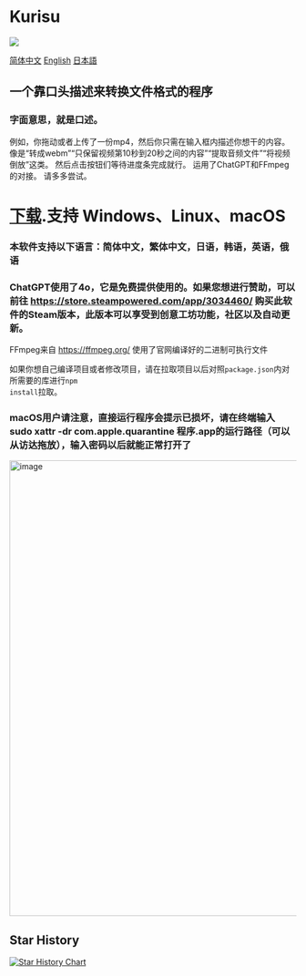 # Kurisu
<img src="http://counter.seku.su/cmoe?name=mcdfsteve/kurisu&theme=moebooru" />

[简体中文](https://github.com/MCDFsteve/Kurisu/blob/main/README_zhCN.md)  [English](https://github.com/MCDFsteve/Kurisu/blob/main/README.md)   [日本語](https://github.com/MCDFsteve/Kurisu/blob/main/README_jp.md)
## 一个靠口头描述来转换文件格式的程序
### 字面意思，就是口述。
例如，你拖动或者上传了一份mp4，然后你只需在输入框内描述你想干的内容。
像是“转成webm”“只保留视频第10秒到20秒之间的内容”“提取音频文件”“将视频倒放”这类。
然后点击按钮们等待进度条完成就行。
运用了ChatGPT和FFmpeg的对接。
请多多尝试。

# [下载](https://www.github.com/mcdfsteve/kurisu).支持 Windows、Linux、macOS

### 本软件支持以下语言：简体中文，繁体中文，日语，韩语，英语，俄语
### ChatGPT使用了4o，它是免费提供使用的。如果您想进行赞助，可以前往 https://store.steampowered.com/app/3034460/ 购买此软件的Steam版本，此版本可以享受到创意工坊功能，社区以及自动更新。

FFmpeg来自 https://ffmpeg.org/ 使用了官网编译好的二进制可执行文件

如果你想自己编译项目或者修改项目，请在拉取项目以后对照<code>package.json</code>内对所需要的库进行<code>npm install</code>拉取。

### macOS用户请注意，直接运行程序会提示已损坏，请在终端输入sudo xattr -dr com.apple.quarantine 程序.app的运行路径（可以从访达拖放），输入密码以后就能正常打开了
<img width="800" alt="image" src="https://github.com/user-attachments/assets/fb546e19-c892-4d08-b4b3-242289441abe">

## Star History

[![Star History Chart](https://api.star-history.com/svg?repos=MCDFsteve/Kurisu&type=Date)](https://star-history.com/#MCDFsteve/Kurisu&Date)
